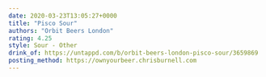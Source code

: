 ```yaml
---
date: 2020-03-23T13:05:27+0000
title: "Pisco Sour"
authors: "Orbit Beers London"
rating: 4.25
style: Sour - Other
drink_of: https://untappd.com/b/orbit-beers-london-pisco-sour/3659869
posting_method: https://ownyourbeer.chrisburnell.com
---
```

